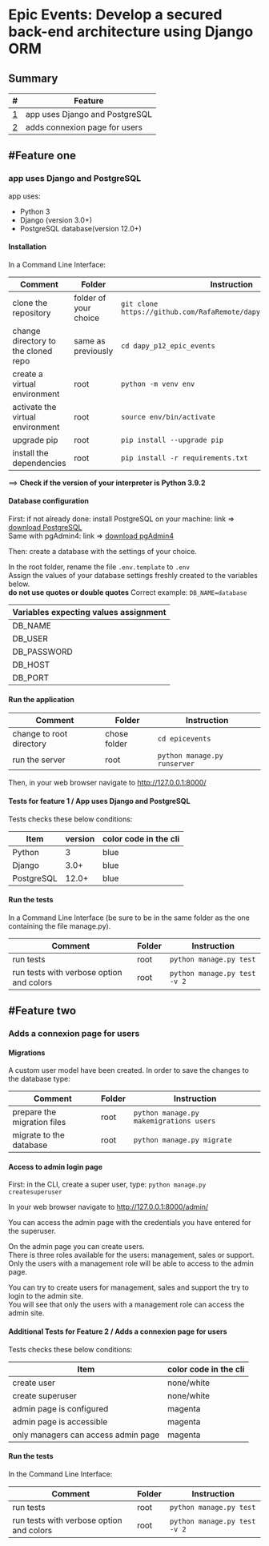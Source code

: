 # Epic Events: Develop a secured back-end architecture using Django ORM

## Summary

| #               | Feature                                     |
|-----------------|---------------------------------------------|
|[1](#feature-one)| app uses Django and PostgreSQL              |
|[2](#feature-two)| adds connexion page for users               |



## #Feature one 
### app uses Django and PostgreSQL

app uses:

- Python 3
- Django (version 3.0+)
- PostgreSQL database(version 12.0+)

#### Installation


In a Command Line Interface:

| Comment                                    | Folder                | Instruction                                                             |
|--------------------------------------------|-----------------------|-------------------------------------------------------------------------|
| clone the repository                       | folder of your choice | ```git clone https://github.com/RafaRemote/dapy_p12_epic_events.git```  |
| change directory to the cloned repo        | same as previously    | ```cd dapy_p12_epic_events```                                           |
| create a virtual environment               | root                  | ```python -m venv env```                                                |
| activate the virtual environment           | root                  | ```source env/bin/activate```                                           |
| upgrade pip                                | root                  | ```pip install --upgrade pip```                                         |
| install the dependencies                   | root                  | ```pip install -r requirements.txt```                                   |

==> **Check if the version of your interpreter is Python 3.9.2**

#### Database configuration

First: if not already done: install PostgreSQL on your machine: link => [download PostgreSQL](https://www.postgresql.org/download/)  
Same with pgAdmin4: link => [download pgAdmin4](https://www.pgadmin.org/download/)  

Then: create a database with the settings of your choice.  

In the root folder, rename the file ```.env.template``` to ```.env```  
Assign the values of your database settings freshly created to the variables below.  
**do not use quotes or double quotes** Correct example: ```DB_NAME=database```    

| Variables expecting values assignment |
|---------------------------------------|
| DB_NAME                               |
| DB_USER                               |
| DB_PASSWORD                           |
| DB_HOST                               |
| DB_PORT                               |

#### Run the application

| Comment                                    | Folder             | Instruction                                                       |
|--------------------------------------------|--------------------|-------------------------------------------------------------------|
| change to root directory                   | chose folder       | ```cd epicevents```                                               |
| run the server                             | root               | ```python manage.py runserver```                                  |

Then, in your web browser navigate to http://127.0.0.1:8000/

#### Tests for feature 1 / App uses Django and PostgreSQL

Tests checks these below conditions:

| Item                         | version        | color code in the cli |
|------------------------------|----------------|-----------------------|
| Python                       | 3              | blue                  |
| Django                       | 3.0+           | blue                  |
| PostgreSQL                   | 12.0+          | blue                  |

#### Run the tests

In a Command Line Interface (be sure to be in the same folder as the one containing the file manage.py).  

| Comment                                    | Folder             | Instruction                                                  |
|--------------------------------------------|--------------------|--------------------------------------------------------------|
| run tests                                  | root               | ```python manage.py test```                                  |
| run tests with verbose option and colors   | root               | ```python manage.py test -v 2```                             |

## #Feature two 
### Adds a connexion page for users

#### Migrations

A custom user model have been created. 
In order to save the changes to the database type:

| Comment                                    | Folder             | Instruction                                                  |
|--------------------------------------------|--------------------|--------------------------------------------------------------|
| prepare the migration files                | root               | ```python manage.py makemigrations users```                  |
| migrate to the database                    | root               | ```python manage.py migrate```                               |


#### Access to admin login page

First: in the CLI, create a super user, type: ```python manage.py createsuperuser```

In your web browser navigate to http://127.0.0.1:8000/admin/

You can access the admin page with the credentials you have entered for the superuser.  

On the admin page you can create users.  
There is three roles available for the users: management, sales or support.  
Only the users with a management role will be able to access to the admin page.  

You can try to create users for management, sales and support the try to login to the admin site.  
You will see that only the users with a management role can access the admin site.  

#### Additional Tests for Feature 2 / Adds a connexion page for users

Tests checks these below conditions:

| Item                                | color code in the cli | 
|-------------------------------------|-----------------------|
| create user                         | none/white            |
| create superuser                    | none/white            |
| admin page is configured            | magenta               |
| admin page is accessible            | magenta               |
| only managers can access admin page | magenta               |

#### Run the tests

In the Command Line Interface:

| Comment                                    | Folder             | Instruction                                                  |
|--------------------------------------------|--------------------|--------------------------------------------------------------|
| run tests                                  | root               | ```python manage.py test```                                  |
| run tests with verbose option and colors   | root               | ```python manage.py test -v 2```                             |

